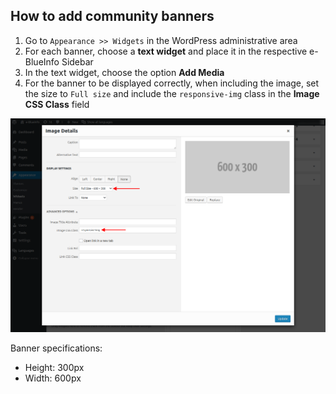 How to add community banners
----------------------------

1. Go to `Appearance >> Widgets` in the WordPress administrative area
2. For each banner, choose a **text widget** and place it in the respective e-BlueInfo Sidebar
3. In the text widget, choose the option **Add Media**
4. For the banner to be displayed correctly, when including the image, set the size to `Full size` and include the `responsive-img` class in the **Image CSS Class** field

![Screenshot 1](img/screenshot1.png)

Banner specifications:
- Height: 300px
- Width: 600px